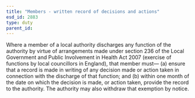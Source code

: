 ```yaml
---
title: "Members - written record of decisions and actions"
esd_id: 2883
type: duty
parent_id:  
---
```


Where a member of a local authority discharges any function of the authority by virtue of arrangements made under section 236 of the Local Government and Public Involvement in Health Act 2007 (exercise of functions by local councillors in England), that member must—
(a) ensure that a record is made in writing of any decision made or action taken in connection with the discharge of that function; and
(b) within one month of the date on which the decision is made, or action taken, provide the record to the authority.
The authority may also withdraw that exemption by notice.

